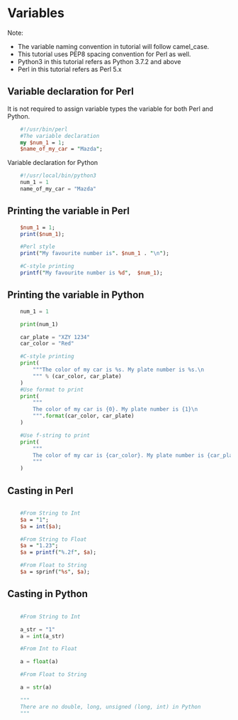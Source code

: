 # Variables #

Note:

* The variable naming convention in tutorial will follow camel_case.
* This tutorial uses PEP8 spacing convention for Perl as well.
* Python3 in this tutorial refers as Python 3.7.2 and above
* Perl in this tutorial refers as Perl 5.x

## Variable declaration for Perl ##

It is not required to assign variable types the variable for both Perl and Python.

```perl
    #!/usr/bin/perl
    #The variable declaration
    my $num_1 = 1;
    $name_of_my_car = "Mazda";

```

Variable declaration for Python

```python
    #!/usr/local/bin/python3
    num_1 = 1
    name_of_my_car = "Mazda"
```

## Printing the variable in Perl ##

```perl
    $num_1 = 1;
    print($num_1);

    #Perl style
    print("My favourite number is". $num_1 . "\n");

    #C-style printing
    printf("My favourite number is %d",  $num_1);

```

## Printing the variable in Python ##

```python
    num_1 = 1

    print(num_1)

    car_plate = "XZY 1234"
    car_color = "Red"

    #C-style printing
    print(
        """The color of my car is %s. My plate number is %s.\n
        """ % (car_color, car_plate)
    )
    #Use format to print
    print(
        """
        The color of my car is {0}. My plate number is {1}\n
        """.format(car_color, car_plate)
    )

    #Use f-string to print
    print(
        """
        The color of my car is {car_color}. My plate number is {car_plate}\n
        """
    )
```

## Casting in Perl ##

```perl

    #From String to Int
    $a = "1";
    $a = int($a);

    #From String to Float
    $a = "1.23";
    $a = printf("%.2f", $a);

    #From Float to String
    $a = sprinf("%s", $a);
```

## Casting in Python ##

```python

    #From String to Int

    a_str = "1"
    a = int(a_str)

    #From Int to Float

    a = float(a)

    #From Float to String

    a = str(a)

    """
    There are no double, long, unsigned (long, int) in Python
    """
```
